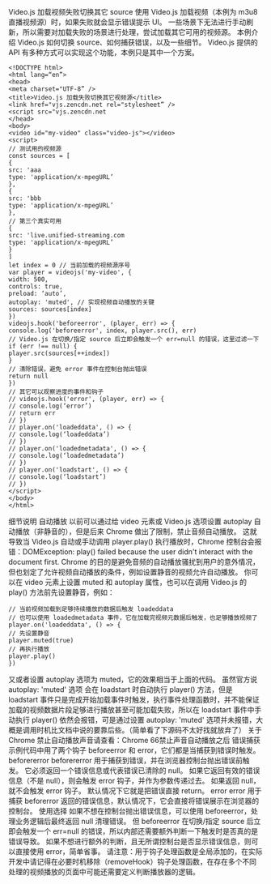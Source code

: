 Video.js 加载视频失败切换其它 source
使用 Video.js 加载视频（本例为 m3u8 直播视频源）时，如果失败就会显示错误提示 UI。
一些场景下无法进行手动刷新，所以需要对加载失败的场景进行处理，尝试加载其它可用的视频源。
本例介绍 Video.js 如何切换 source、如何捕获错误，以及一些细节。
Video.js 提供的 API 有多种方式可以实现这个功能，本例只是其中一个方案。

```
<!DOCTYPE html>
<html lang=“en”>
<head>
<meta charset="UTF-8” />
<title>Video.js 加载失败切换其它视频源</title>
<link href="vjs.zencdn.net rel="stylesheet” />
<script src="vjs.zencdn.net
</head>
<body>
<video id="my-video" class="video-js"></video>
<script>
// 测试用的视频源
const sources = [
{
src: 'aaa
type: 'application/x-mpegURL’
},
{
src: 'bbb
type: 'application/x-mpegURL’
},
// 第三个真实可用
{
src: 'live.unified-streaming.com
type: 'application/x-mpegURL’
}
]
let index = 0 // 当前加载的视频源序号
var player = videojs('my-video', {
width: 500,
controls: true,
preload: ‘auto’,
autoplay: 'muted', // 实现视频自动播放的关键
sources: sources[index]
})
videojs.hook('beforeerror', (player, err) => {
console.log('beforeerror', index, player.src(), err)
// Video.js 在切换/指定 source 后立即会触发一个 err=null 的错误，这里过滤一下
if (err !== null) {
player.src(sources[++index])
}
// 清除错误，避免 error 事件在控制台抛出错误
return null
})
// 其它可以观察进度的事件和钩子
// videojs.hook('error', (player, err) => {
// console.log(‘error’)
// return err
// })
// player.on('loadeddata', () => {
// console.log(‘loadeddata’)
// })
// player.on('loadedmetadata', () => {
// console.log(‘loadedmetadata’)
// })
// player.on('loadstart', () => {
// console.log(‘loadstart’)
// })
</script>
</body>
</html>
```

细节说明
自动播放
以前可以通过给 video 元素或 Video.js 选项设置 autoplay 自动播放（非静音的），但是后来 Chrome 做出了限制，禁止音频自动播放。
这就导致当 Video.js 自动或手动调用 player.play() 执行播放时，Chrome 控制台会报错：DOMException: play() failed because the user didn't interact with the document first.
Chrome 的目的是避免音频的自动播放骚扰到用户的意外情况，但也划定了允许视频自动播放的条件，例如设置静音的视频允许自动播放。
你可以在 video 元素上设置 muted 和 autoplay 属性，也可以在调用 Video.js 的 play() 方法前先设置静音，例如：
```
// 当前视频加载到足够持续播放的数据后触发 loadeddata
// 也可以使用 loadedmetadata 事件，它在加载完视频元数据后触发，也足够播放视频了
player.on('loadeddata', () => {
// 先设置静音
player.muted(true)
// 再执行播放
player.play()
})
```

又或者设置 autoplay 选项为 muted，它的效果相当于上面的代码。
虽然官方说 autoplay: 'muted' 选项 会在 loadstart 时自动执行 player() 方法，但是 loadstart 事件只是完成开始加载事件时触发，执行事件处理函数时，并不能保证加载的视频数据片段足够进行播放甚至可能加载失败，所以在 loadstart 事件中手动执行 player() 依然会报错，可是通过设置 autoplay: 'muted' 选项并未报错，大概是调用时机比文档中说的要靠后些。（简单看了下源码不太好找就放弃了）
关于 Chrome 禁止自动播放声音请查看：Chrome 66禁止声音自动播放之后
错误捕获
示例代码中用了两个钩子 beforeerror 和 error，它们都是当捕获到错误时触发。
beforererror
beforererror 用于捕获到错误，并在浏览器控制台抛出错误前触发。
它必须返回一个错误信息或代表错误已清除的 null。
如果它返回有效的错误信息（不是 null），则会触发 error 钩子，并作为参数传递过去。
如果返回 null，就不会触发 error 钩子。
默认情况下它就是把错误直接 return。
error
error 用于捕获 beforerror 返回的错误信息，默认情况下，它会直接将错误展示在浏览器的控制台。
使用选择
如果不想在控制台抛出错误信息，可以使用 beforeerror，处理业务逻辑后最终返回 null 清理错误。
但 beforeerror 在切换/指定 source 后立即会触发一个 err=null 的错误，所以内部还需要额外判断一下触发时是否真的是错误导致。
如果不想进行额外的判断，且无所谓控制台是否显示错误信息，则可以直接使用 error，简单省事。
请注意：用于钩子处理函数是全局添加的，在实际开发中请记得在必要时机移除（removeHook）钩子处理函数，在存在多个不同处理的视频播放的页面中可能还需要定义判断播放器的逻辑。
